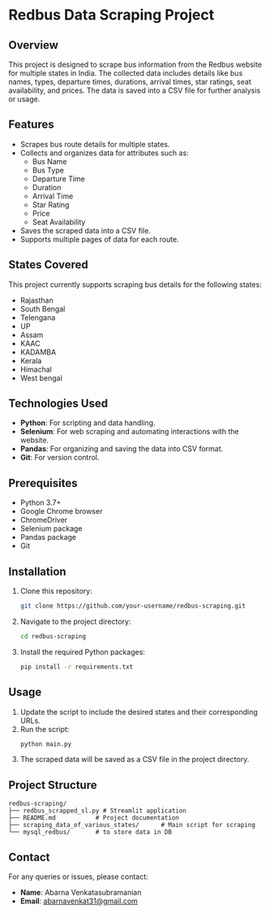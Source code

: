 # Redbus Data Scraping Project

## Overview
This project is designed to scrape bus information from the Redbus website for multiple states in India. The collected data includes details like bus names, types, departure times, durations, arrival times, star ratings, seat availability, and prices. The data is saved into a CSV file for further analysis or usage.

## Features
- Scrapes bus route details for multiple states.
- Collects and organizes data for attributes such as:
  - Bus Name
  - Bus Type
  - Departure Time
  - Duration
  - Arrival Time
  - Star Rating
  - Price
  - Seat Availability
- Saves the scraped data into a CSV file.
- Supports multiple pages of data for each route.

## States Covered
This project currently supports scraping bus details for the following states:
- Rajasthan
- South Bengal
- Telengana
- UP
- Assam
- KAAC
- KADAMBA
- Kerala
- Himachal
- West bengal

## Technologies Used
- **Python**: For scripting and data handling.
- **Selenium**: For web scraping and automating interactions with the website.
- **Pandas**: For organizing and saving the data into CSV format.
- **Git**: For version control.

## Prerequisites
- Python 3.7+
- Google Chrome browser
- ChromeDriver
- Selenium package
- Pandas package
- Git

## Installation
1. Clone this repository:
   ```bash
   git clone https://github.com/your-username/redbus-scraping.git
   ```
2. Navigate to the project directory:
   ```bash
   cd redbus-scraping
   ```
3. Install the required Python packages:
   ```bash
   pip install -r requirements.txt
   ```

## Usage
1. Update the script to include the desired states and their corresponding URLs.
2. Run the script:
   ```bash
   python main.py
   ```
3. The scraped data will be saved as a CSV file in the project directory.

## Project Structure
```
redbus-scraping/
├── redbus_scrapped_sl.py # Streamlit application 
├── README.md           # Project documentation
├── scraping_data_of_various_states/      # Main script for scraping
└── mysql_redbus/       # to store data in DB
```

## Contact
For any queries or issues, please contact:
- **Name**: Abarna Venkatasubramanian
- **Email**: abarnavenkat31@gmail.com
